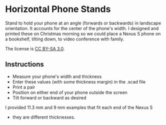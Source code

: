 Horizontal Phone Stands
=======================

Stand to hold your phone at an angle (forwards or backwards) in
landscape orientation. It accounts for the center of the phone's
width. I designed and printed these on Christmas morning so we could
place a Nexus S phone on a bookshelf, tilting down, to video
conference with family.

The license is [CC BY-SA 3.0](http://creativecommons.org/licenses/by-sa/3.0/).

Instructions
------------

* Measure your phone's width and thickness
* Enter these values (with some thickness margin) in the .scad file
* Print a pair
* Position on either end of your phone outside the screen
* Tilt forward or backward as desired

I provided 11.3 mm and 9 mm examples that fit each end of the Nexus S
- they are different thicknesses.

